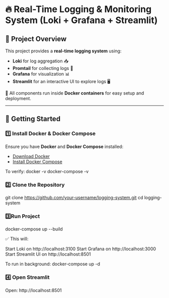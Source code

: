 # 🔥 Real-Time Logging & Monitoring System (Loki + Grafana + Streamlit)

## 📌 Project Overview
This project provides a **real-time logging system** using:
- **Loki** for log aggregation 📥
- **Promtail** for collecting logs 📡
- **Grafana** for visualization 📊
- **Streamlit** for an interactive UI to explore logs 🖥️

🔹 All components run inside **Docker containers** for easy setup and deployment.

---

## 🚀 Getting Started

### **1️⃣ Install Docker & Docker Compose**
Ensure you have **Docker** and **Docker Compose** installed:
- [Download Docker](https://www.docker.com/get-started)
- [Install Docker Compose](https://docs.docker.com/compose/install/)

To verify:
docker -v
docker-compose -v 


### **2️⃣ Clone the Repository**

git clone https://github.com/your-username/logging-system.git
cd logging-system

### **3️⃣Run Project**
docker-compose up --build

✅ This will:

Start Loki on http://localhost:3100
Start Grafana on http://localhost:3000
Start Streamlit UI on http://localhost:8501

To run in background:
docker-compose up -d

### **4️⃣ Open Streamlit**
Open: http://localhost:8501


